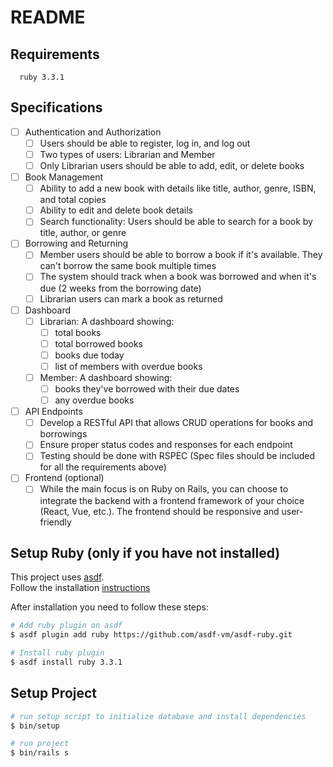 # README

## Requirements

```shell
  ruby 3.3.1
```

## Specifications

- [ ] Authentication and Authorization
  - [ ] Users should be able to register, log in, and log out
  - [ ] Two types of users: Librarian and Member
  - [ ] Only Librarian users should be able to add, edit, or delete books

- [ ] Book Management
  - [ ] Ability to add a new book with details like title, author, genre, ISBN, and total copies
  - [ ] Ability to edit and delete book details
  - [ ] Search functionality: Users should be able to search for a book by title, author, or genre

- [ ] Borrowing and Returning
  - [ ] Member users should be able to borrow a book if it's available. They can't borrow the same book multiple times
  - [ ] The system should track when a book was borrowed and when it's due (2 weeks from the borrowing date)
  - [ ] Librarian users can mark a book as returned

- [ ] Dashboard
  - [ ] Librarian: A dashboard showing:
    - [ ] total books
    - [ ] total borrowed books
    - [ ] books due today
    - [ ] list of members with overdue books
  - [ ] Member: A dashboard showing:
    - [ ] books they've borrowed with their due dates
    - [ ] any overdue books

- [ ] API Endpoints
  - [ ] Develop a RESTful API that allows CRUD operations for books and borrowings
  - [ ] Ensure proper status codes and responses for each endpoint
  - [ ] Testing should be done with RSPEC (Spec files should be included for all the requirements above)

- [ ] Frontend (optional)
  - [ ] While the main focus is on Ruby on Rails, you can choose to integrate the backend with a frontend framework of your choice (React, Vue, etc.). The frontend should be responsive and user-friendly

## Setup Ruby (only if you have not installed)

This project uses [asdf](https://asdf-vm.com/guide/getting-started.html). \
Follow the installation [instructions](https://asdf-vm.com/guide/getting-started.html#_3-install-asdf)

After installation you need to follow these steps:

```bash
# Add ruby plugin on asdf
$ asdf plugin add ruby https://github.com/asdf-vm/asdf-ruby.git

# Install ruby plugin
$ asdf install ruby 3.3.1
```

## Setup Project

```bash
# run setup script to initialize database and install dependencies
$ bin/setup

# run project
$ bin/rails s
```